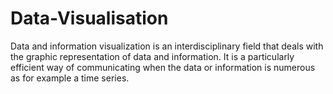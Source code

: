 # Data-Visualisation
Data and information visualization is an interdisciplinary field that deals with the graphic representation of data and information. It is a particularly efficient way of communicating when the data or information is numerous as for example a time series.
